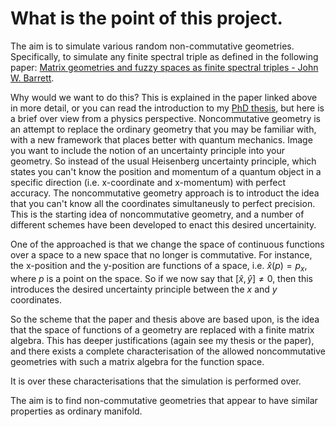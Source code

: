# What is the point of this project.

The aim is to simulate various random non-commutative geometries. Specifically, to simulate any finite spectral triple as defined in the following paper: [Matrix geometries and fuzzy spaces as finite spectral triples - John W. Barrett](https://arxiv.org/abs/1502.05383).

Why would we want to do this? This is explained in the paper linked above in more detail, or you can read the introduction to my [PhD thesis](https://www.pauldruce.co.uk/assets/PDFs/Paul%20Druce's%20PhD%20Thesis%202020.pdf), but here is a brief over view from a physics perspective.
Noncommutative geometry is an attempt to replace the ordinary geometry that you may be familiar with, with a new framework that places better with quantum mechanics.
Image you want to include the notion of an uncertainty principle into your geometry.
So instead of the usual Heisenberg uncertainty principle, which states you can't know the position and momentum of a quantum object in a specific direction (i.e. x-coordinate and x-momentum) with perfect accuracy.
The noncommutative geometry approach is to introduct the idea that you can't know all the coordinates simultaneusly to perfect precision.
This is the starting idea of noncommutative geometry, and a number of different schemes have been developed to enact this desired uncertainity.

One of the approached is that we change the space of continuous functions over a space to a new space that no longer is commutative.
For instance, the x-position and the y-position are functions of a space, i.e. $\hat{x}(p)= p_x$, where $p$ is a point on the space.
So if we now say that $[\hat{x}, \hat{y}] \neq 0$, then this introduces the desired uncertainty principle between the $x$ and $y$ coordinates.

So the scheme that the paper and thesis above are based upon, is the idea that the space of functions of a geometry are replaced with a finite matrix algebra.
This has deeper justifications (again see my thesis or the paper), and there exists a complete characterisation of the allowed noncommutative geometries with such a matrix algebra for the function space.

It is over these characterisations that the simulation is performed over.

The aim is to find non-commutative geometries that appear to have similar properties as ordinary manifold.
